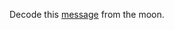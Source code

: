 Decode this [message](https://jupiter.challenges.picoctf.org/static/d6fcea5e3c6433680ea4f914e24fab61/message.wav) from the moon.